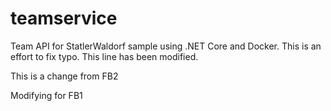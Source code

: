 # teamservice
Team API for StatlerWaldorf sample using .NET Core and Docker. This is an effort to fix typo. This line has been modified.

This is a change from FB2

Modifying for FB1
